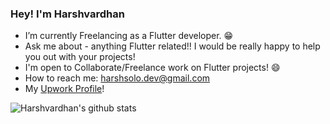 ### Hey! I'm Harshvardhan

<!--
**harshbsv/harshbsv** is a ✨ _special_ ✨ repository because its `README.md` (this file) appears on your GitHub profile.

Here are some ideas to get you started:

- 🔭 I’m currently working on ...
- 🌱 I’m currently learning ...
- 👯 I’m looking to collaborate on ...
- 🤔 I’m looking for help with ...
- 💬 Ask me about ...
- 📫 How to reach me: ...
- 😄 Pronouns: ...
- ⚡ Fun fact: ...
-->
<!-- If you've collaborated/worked with me, or liked my services, you can 
[Buy me a Coffee!](buymeacoffee.com/harshbsv) -->


- I’m currently Freelancing as a Flutter developer. 😁
- Ask me about - anything Flutter related!! I would be really happy to help you out with your projects!
- I'm open to Collaborate/Freelance work on Flutter projects! 😄
- How to reach me: harshsolo.dev@gmail.com
- My [Upwork Profile](https://www.upwork.com/freelancers/~01640a3aa9b3e3853a?mp_source=share)!

![Harshvardhan's github stats](https://github-readme-stats.vercel.app/api?username=harshbsv)
